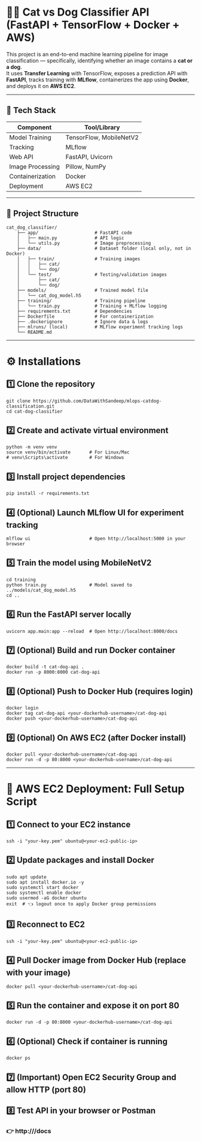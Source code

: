 # 🐶🐱 Cat vs Dog Classifier API (FastAPI + TensorFlow + Docker + AWS)

This project is an end-to-end machine learning pipeline for image classification — specifically, identifying whether an image contains a **cat or a dog**.  
It uses **Transfer Learning** with TensorFlow, exposes a prediction API with **FastAPI**, tracks training with **MLflow**, containerizes the app using **Docker**, and deploys it on **AWS EC2**.

---

## 🧰 Tech Stack

| Component          | Tool/Library         |
|--------------------|----------------------|
| Model Training     | TensorFlow, MobileNetV2 |
| Tracking           | MLflow               |
| Web API            | FastAPI, Uvicorn     |
| Image Processing   | Pillow, NumPy        |
| Containerization   | Docker               |
| Deployment         | AWS EC2              |

---

## 📁 Project Structure
    cat_dog_classifier/
        ├── app/                     # FastAPI code
        │   ├── main.py              # API logic
        │   └── utils.py             # Image preprocessing
        ├── data/                    # Dataset folder (local only, not in Docker)
        │   ├── train/               # Training images
        │   │   ├── cat/
        │   │   └── dog/
        │   └── test/                # Testing/validation images
        │       ├── cat/
        │       └── dog/
        ├── models/                  # Trained model file
        │   └── cat_dog_model.h5
        ├── training/                # Training pipeline
        │   └── train.py             # Training + MLflow logging
        ├── requirements.txt         # Dependencies
        ├── Dockerfile               # For containerization
        ├── .dockerignore            # Ignore data & logs
        ├── mlruns/ (local)          # MLflow experiment tracking logs
        └── README.md



---

# ⚙️ Installations


## 1️⃣ Clone the repository
    git clone https://github.com/DataWithSandeep/mlops-catdog-classification.git
    cd cat-dog-classifier

## 2️⃣ Create and activate virtual environment
    python -m venv venv
    source venv/bin/activate       # For Linux/Mac
    # venv\Scripts\activate        # For Windows

## 3️⃣ Install project dependencies
    pip install -r requirements.txt

## 4️⃣ (Optional) Launch MLflow UI for experiment tracking
    mlflow ui                      # Open http://localhost:5000 in your browser

## 5️⃣ Train the model using MobileNetV2
    cd training
    python train.py                # Model saved to ../models/cat_dog_model.h5
    cd ..

## 6️⃣ Run the FastAPI server locally
    uvicorn app.main:app --reload  # Open http://localhost:8000/docs

## 7️⃣ (Optional) Build and run Docker container
    docker build -t cat-dog-api .
    docker run -p 8000:8000 cat-dog-api

## 8️⃣ (Optional) Push to Docker Hub (requires login)
    docker login
    docker tag cat-dog-api <your-dockerhub-username>/cat-dog-api
    docker push <your-dockerhub-username>/cat-dog-api

## 9️⃣ (Optional) On AWS EC2 (after Docker install)
    docker pull <your-dockerhub-username>/cat-dog-api
    docker run -d -p 80:8000 <your-dockerhub-username>/cat-dog-api

---

# 🚀 **AWS EC2 Deployment: Full Setup Script**

## 1️⃣ Connect to your EC2 instance
    ssh -i "your-key.pem" ubuntu@<your-ec2-public-ip>

## 2️⃣ Update packages and install Docker
    sudo apt update
    sudo apt install docker.io -y
    sudo systemctl start docker
    sudo systemctl enable docker
    sudo usermod -aG docker ubuntu
    exit  # 👈 logout once to apply Docker group permissions

## 3️⃣ Reconnect to EC2
    ssh -i "your-key.pem" ubuntu@<your-ec2-public-ip>

## 4️⃣ Pull Docker image from Docker Hub (replace with your image)
    docker pull <your-dockerhub-username>/cat-dog-api

## 5️⃣ Run the container and expose it on port 80
    docker run -d -p 80:8000 <your-dockerhub-username>/cat-dog-api

## 6️⃣ (Optional) Check if container is running
    docker ps

## 7️⃣ (Important) Open EC2 Security Group and allow HTTP (port 80)

## 8️⃣ Test API in your browser or Postman
### 👉 http://<your-ec2-public-ip>/docs


